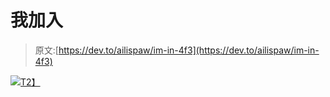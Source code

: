 # 我加入

> 原文:[https://dev.to/ailispaw/im-in-4f3](https://dev.to/ailispaw/im-in-4f3)

[![](../Images/5d5059b9ca24bc8e2bcc8200c5fb7f0a.png)T2】](https://imgur.com/RHZ8lix)